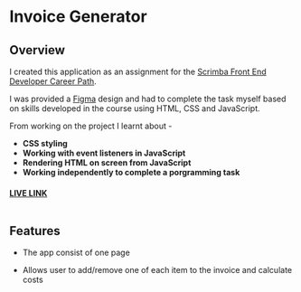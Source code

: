 # Invoice Generator <br />

## Overview

I created this application as an assignment for the [Scrimba Front End Developer Career Path](https://scrimba.com/learn/frontend).

I was provided a [Figma](https://figma.com/) design and had to complete the task myself based on skills developed in the course using HTML, CSS and JavaScript.

From working on the project I learnt about -

- **CSS styling**
- **Working with event listeners in JavaScript**
- **Rendering HTML on screen from JavaScript**
- **Working independently to complete a porgramming task**

#### [LIVE LINK](https://martinlrmr-invoice-generator.netlify.app/) <br /><br />

## Features

- The app consist of one page

- Allows user to add/remove one of each item to the invoice and calculate costs
